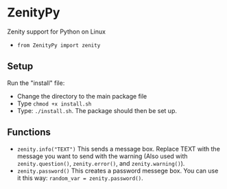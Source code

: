 # ZenityPy

Zenity support for Python on Linux

- ```from ZenityPy import zenity```

## Setup

Run the "install" file:
- Change the directory to the main package file
- Type ```chmod +x install.sh```
- Type: ```./install.sh```.
The package should then be set up.

## Functions
- ```zenity.info("TEXT")``` This sends a message box. Replace TEXT with the message you want to send with the warning (Also used with ```zenity.question()```, ```zenity.error()```, and ```zenity.warning()```).
- ```zenity.password()``` This creates a password messege box. You can use it this way: ```random_var = zenity.password()```.
